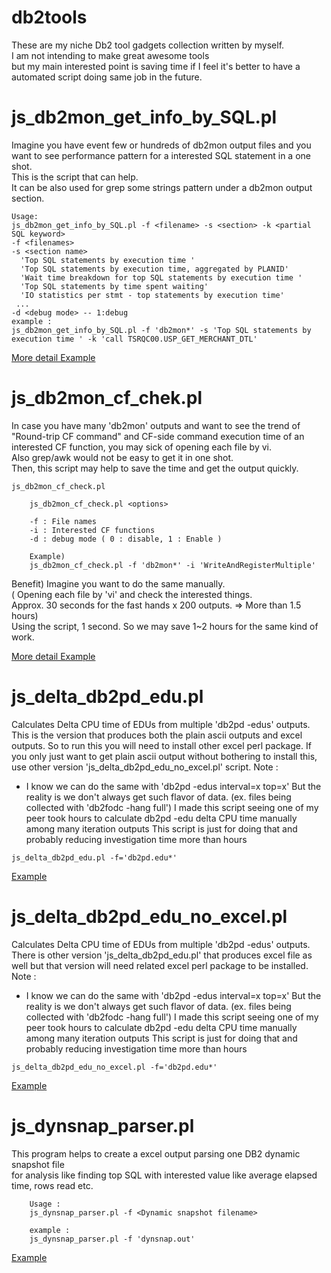 # db2tools   

These are my niche Db2 tool gadgets collection written by myself.  
I am not intending to make great awesome tools   
but my main interested point is saving time if I feel it's better to have a automated script doing same job in the future.   

js_db2mon_get_info_by_SQL.pl  
===========

  Imagine you have event few or hundreds of db2mon output files and you want to see performance pattern for a interested SQL statement in a one shot.   
  This is the script that can help.  
  It can be also used for grep some strings pattern under a db2mon output section.   

``` example
Usage:
js_db2mon_get_info_by_SQL.pl -f <filename> -s <section> -k <partial SQL keyword>
-f <filenames>
-s <section name>
  'Top SQL statements by execution time '
  'Top SQL statements by execution time, aggregated by PLANID'
  'Wait time breakdown for top SQL statements by execution time '
  'Top SQL statements by time spent waiting'
  'IO statistics per stmt - top statements by execution time'
 ...
-d <debug mode> -- 1:debug
example : 
js_db2mon_get_info_by_SQL.pl -f 'db2mon*' -s 'Top SQL statements by execution time ' -k 'call TSRQC00.USP_GET_MERCHANT_DTL'
```  

[More detail Example](examples/js_db2mon_get_info_by_SQL.pl.md) 

js_db2mon_cf_chek.pl
===========

In case you have many 'db2mon' outputs and want to see the trend of "Round-trip CF command" and CF-side command execution time of an interested CF function, you may sick of opening each file by vi.  
Also grep/awk would not be easy to get it in one shot.  
Then, this script may help to save the time and get the output quickly.   

``` example
js_db2mon_cf_check.pl

	js_db2mon_cf_check.pl <options>

	-f : File names
	-i : Interested CF functions
	-d : debug mode ( 0 : disable, 1 : Enable )

	Example)
	js_db2mon_cf_check.pl -f 'db2mon*' -i 'WriteAndRegisterMultiple'
```  

Benefit)
Imagine you want to do the same manually.  
 ( Opening each file by 'vi' and check the interested things.   
   Approx. 30 seconds for the fast hands x 200 outputs. => More than 1.5 hours)  
Using the script, 1 second. So we may save 1~2 hours for the same kind of work.

[More detail Example](examples/js_db2mon_cf_check.pl.md) 

js_delta_db2pd_edu.pl
===========

  Calculates Delta CPU time of EDUs from multiple 'db2pd -edus' outputs. 
                This is the version that produces both the plain ascii outputs and excel outputs.
                So to run this you will need to install other excel perl package.
                If you only just want to get plain ascii output without bothering to install this, use other version 'js_delta_db2pd_edu_no_excel.pl' script.
  Note : 
   - I know we can do the same with 'db2pd -edus interval=x top=x'
     But the reality is we don't always get such flavor of data. (ex. files being collected with 'db2fodc -hang full')
     I made this script seeing one of my peer took hours to calculate db2pd -edu delta CPU time manually among many iteration outputs
     This script is just for doing that and probably reducing investigation time more than hours
 
``` example
js_delta_db2pd_edu.pl -f='db2pd.edu*'
```  
[Example](examples/js_delta_db2pd_edu.pl.md) 

js_delta_db2pd_edu_no_excel.pl
===========

  Calculates Delta CPU time of EDUs from multiple 'db2pd -edus' outputs. 
                There is other version 'js_delta_db2pd_edu.pl' that produces excel file as well but that version will need related excel perl package to be installed.
  Note : 
   - I know we can do the same with 'db2pd -edus interval=x top=x'
     But the reality is we don't always get such flavor of data. (ex. files being collected with 'db2fodc -hang full')
     I made this script seeing one of my peer took hours to calculate db2pd -edu delta CPU time manually among many iteration outputs
     This script is just for doing that and probably reducing investigation time more than hours
 
``` example
js_delta_db2pd_edu_no_excel.pl -f='db2pd.edu*'
```   
[Example](examples/js_delta_db2pd_edu_no_excel.pl.md) 

js_dynsnap_parser.pl
===========

   This program helps to create a excel output parsing one DB2 dynamic snapshot file   
   for analysis like finding top SQL with interested value like average elapsed time, rows read etc.    

``` 
	Usage :
	js_dynsnap_parser.pl -f <Dynamic snapshot filename>  

	example : 
	js_dynsnap_parser.pl -f 'dynsnap.out'
```   

[Example](examples/js_dynsnap_parser.pl.md)   


